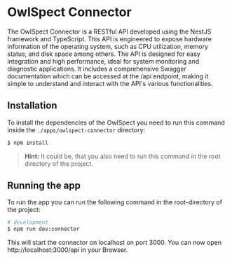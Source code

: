 # OwlSpect Connector

The OwlSpect Connector is a RESTful API developed using the NestJS framework and TypeScript. This API is engineered to expose hardware information of the operating system, such as CPU utilization, memory status, and disk space among others. The API is designed for easy integration and high performance, ideal for system monitoring and diagnostic applications. It includes a comprehensive Swagger documentation which can be accessed at the /api endpoint, making it simple to understand and interact with the API's various functionalities.

## Installation

To install the dependencies of the OwlSpect you need to run this command inside the ```./apps/owlspect-connector``` directory:

```bash
$ npm install
```
> **Hint:** It could be, that you also need to run this command in the root directory of the project.
## Running the app

To run the app you can run the following command in the root-directory of the project:

```bash
# development
$ npm run dev:connector
```

This will start the connector on localhost on port 3000. You can now open http://localhost:3000/api in your Browser.